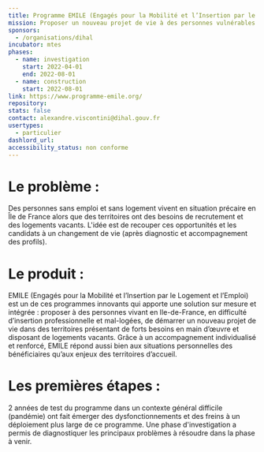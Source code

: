 ```yaml
---
title: Programme EMILE (Engagés pour la Mobilité et l’Insertion par le Logement et l’Emploi)
mission: Proposer un nouveau projet de vie à des personnes vulnérables via un changement de logement et de parcours professionnel
sponsors: 
  - /organisations/dihal
incubator: mtes
phases:
  - name: investigation
    start: 2022-04-01
    end: 2022-08-01
  - name: construction
    start: 2022-08-01
link: https://www.programme-emile.org/
repository: 
stats: false
contact: alexandre.viscontini@dihal.gouv.fr 
usertypes:
  - particulier
dashlord_url: 
accessibility_status: non conforme
---
```

# Le problème : 
Des personnes sans emploi et sans logement vivent en situation précaire en Île de France alors que des territoires ont des besoins de recrutement et des logements vacants. L'idée est de recouper ces opportunités et les candidats à un changement de vie (après diagnostic et accompagnement des profils).

# Le produit :
EMILE (Engagés pour la Mobilité et l’Insertion par le Logement et l’Emploi) est un de ces programmes innovants qui apporte une solution sur mesure et intégrée : proposer à des personnes vivant en Ile-de-France, en difficulté d’insertion professionnelle et mal-logées, de démarrer un nouveau projet de vie dans des territoires présentant de forts besoins en main d’œuvre et disposant de logements vacants. Grâce à un accompagnement individualisé et renforcé, EMILE répond aussi bien aux situations personnelles des bénéficiaires qu’aux enjeux des territoires d’accueil.

# Les premières étapes :
2 années de test du programme dans un contexte général difficile (pandémie) ont fait émerger des dysfonctionnements et des freins à un déploiement plus large de ce programme. Une phase d'investigation a permis de diagnostiquer les principaux problèmes à résoudre dans la phase à venir.
